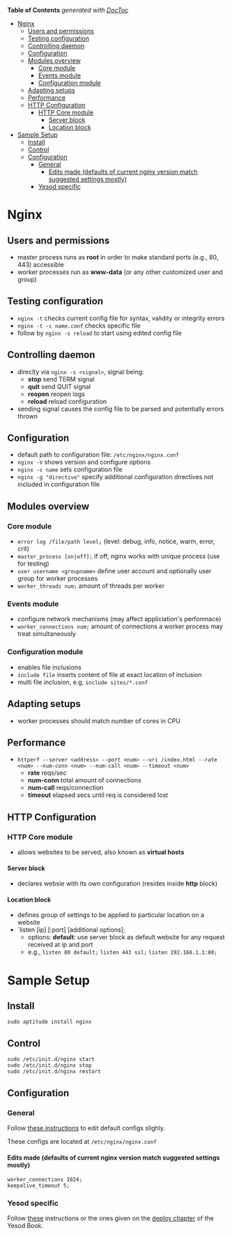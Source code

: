 <!-- START doctoc generated TOC please keep comment here to allow auto update -->
<!-- DON'T EDIT THIS SECTION, INSTEAD RE-RUN doctoc TO UPDATE -->
**Table of Contents**  *generated with [DocToc](http://doctoc.herokuapp.com/)*

- [Nginx](#nginx)
	- [Users and permissions](#users-and-permissions)
	- [Testing configuration](#testing-configuration)
	- [Controlling daemon](#controlling-daemon)
	- [Configuration](#configuration)
	- [Modules overview](#modules-overview)
		- [Core module](#core-module)
		- [Events module](#events-module)
		- [Configuration module](#configuration-module)
	- [Adapting setups](#adapting-setups)
	- [Performance](#performance)
	- [HTTP Configuration](#http-configuration)
		- [HTTP Core module](#http-core-module)
			- [Server block](#server-block)
			- [Location block](#location-block)
- [Sample Setup](#sample-setup)
	- [Install](#install)
	- [Control](#control)
	- [Configuration](#configuration-1)
		- [General](#general)
			- [Edits made (defaults of current nginx version match suggested settings mostly)](#edits-made-defaults-of-current-nginx-version-match-suggested-settings-mostly)
		- [Yesod specific](#yesod-specific)

<!-- END doctoc generated TOC please keep comment here to allow auto update -->

# Nginx 

## Users and permissions

- master process runs as **root** in order to make standard ports (e.g., 80, 443) accessible
- worker processes run as **www-data** (or any other customized user and group)

## Testing configuration

- `nginx -t` checks current config file for syntax, validity or integrity errors
- `nginx -t -c name.conf` checks specific file
- follow by `nginx -s reload` to start using edited config file

## Controlling daemon

- direclty via `nginx -s <signal>`, signal being:
    - **stop** send TERM signal
    - **quit** send QUIT signal
    - **reopen** reopen logs
    - **reload** reload configuration 
- sending signal causes the config file to be parsed and potentially errors thrown

## Configuration

- default path to configuration file: `/etc/nginx/nginx.conf`
- `nginx -V` shows version and configure options
- `nginx -c name` sets configuration file
- `nginx -g "directive"` specify additional configuration directives not included in configuration file

## Modules overview

### Core module

- `error log /file/path level;` (level: debug, info, notice, warm, error, crit)
- `master_process [on|off];` if off, nginx works with unique process (use for testing)
- `user username <groupname>` define user account and optionally user group for worker processes
- `worker_threads num;` amount of threads per worker

### Events module

- configure network mechanisms (may affect appliciation's perfomnace)
- `worker_connections num;` amount of connections a worker process may treat simultaneously

### Configuration module

- enables file inclusions
- `include file` inserts content of file at exact location of inclusion
- multi file inclusion, e.g, `include sites/*.conf`

## Adapting setups

- worker processes should match number of cores in CPU

## Performance

- `httperf --server <address> --port <num> --uri /index.html --rate <num> --num-conn <num> --num-call <num> --timeout <num>`
    - **rate** reqs/sec
    - **num-conn** total amount of connections
    - **num-call** reqs/connection
    - **timeout** elapsed secs until req is considered lost

## HTTP Configuration

### HTTP Core module

- allows websites to be served, also known as **virtual hosts**

#### Server block

- declares websie with its own configuration (resides inside **http** block)

#### Location block

- defines group of settings to be applied to particular location on a website
- `listen [ip] [:port] [additional options];
    - options: **default**: use server block as default website for any request received at ip and port
    - e.g., `listen 80 default;` `listen 443 ssl;` `listen 192.168.1.1:80;`
    

# Sample Setup

## Install

    sudo aptitude install nginx

## Control

    sudo /etc/init.d/nginx start
    sudo /etc/init.d/nginx stop
    sudo /etc/init.d/nginx restart

## Configuration

### General 

Follow [these instructions](http://articles.slicehost.com/2009/3/5/ubuntu-intrepid-nginx-configuration)
to edit default configs slighly.

These configs are located at `/etc/nginx/nginx.conf`

#### Edits made (defaults of current nginx version match suggested settings mostly)

    worker_connections 1024; 
    keepalive_timeout 5;
    

### Yesod specific

Follow [these](http://www.fatvat.co.uk/2011/06/deploying-yesod-application-on-linode.html) instructions or the ones
given on the [deploy chapter](http://www.yesodweb.com/book/deploying-your-webapp) of the Yesod Book.

